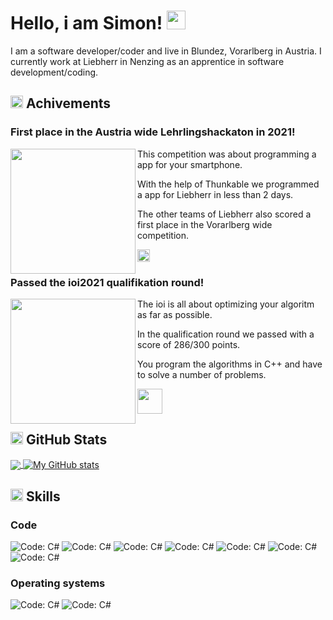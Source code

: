 # Hello, i am Simon! <img src="https://c.tenor.com/nebZyl8oN7IAAAAi/wave-hello.gif" width="30px">

I am a software developer/coder and live in Blundez, Vorarlberg in Austria. I currently work at Liebherr in Nenzing as an apprentice in software development/coding.

## <img src="https://c.tenor.com/0ENB5HuTH0gAAAAi/trophy-beker.gif" width="20px"> Achivements

### First place in the Austria wide Lehrlingshackaton in 2021!
<img align="left" src="https://media-exp1.licdn.com/dms/image/C4D22AQEguOIt9rYqdg/feedshare-shrink_800/0/1636647058690?e=1645660800&v=beta&t=S8sTuvXFIuByuzEEwn2SxW813Leef-B7ixl2RUdGDLE" width="200px">
This competition was about programming a app for your smartphone. 

With the help of Thunkable we programmed a app for Liebherr in less than 2 days.

The other teams of Liebherr also scored a first place in the Vorarlberg wide competition.

<img src="https://c.tenor.com/1qOzjm8V_WEAAAAi/hrh-trophy.gif" width="20px">

### Passed the ioi2021 qualifikation round!
<img align="left" src="https://media-exp1.licdn.com/dms/image/C4D22AQEe5uafYyigZQ/feedshare-shrink_2048_1536/0/1640159131876?e=1645660800&v=beta&t=JQdhpGxS6A9zvPzF3OrB9JHroe5UZAqk21fTYsWhhPA" width="200px">
The ioi is all about optimizing your algoritm as far as possible.

In the qualification round we passed with a score of 286/300 points.

You program the algorithms in C++ and have to solve a number of problems.

<img src="https://c.tenor.com/HYH5YVs7FyMAAAAi/hilbert-curve.gif" width="40px">

## <img src="https://c.tenor.com/LSHKMiRdLggAAAAi/statistics-trending-up.gif" width="20px"> GitHub Stats

<a href="https://github.com/smasgl/me">
  <img align="center" src="https://github-readme-stats.vercel.app/api/top-langs/?username=smasgl&hide=java,html,tex&title_color=ffffff&text_color=c9cacc&icon_color=2bbc8a&bg_color=1d1f21&langs_count=3" />
</a>

<a href="https://github.com/smasgl/me">
  <img align="center" src="https://github-readme-stats.vercel.app/api?username=smasgl&show_icons=true&line_height=27&count_private=true&title_color=ffffff&text_color=c9cacc&icon_color=2bbc8a&bg_color=1d1f21" alt="My GitHub stats" />
</a>

## <img src="https://c.tenor.com/fTsMb0emFWEAAAAi/together-we-can-protect-our-election-system-from-cyber-attack-vrl.gif" width="20px"> Skills
### Code 
![Code: C#](https://shields.io/badge/Code-%20C/C++-blue.svg?style=plastic&logo=Cplusplus) 
![Code: C#](https://shields.io/badge/Code-%20C_Sharp-purple.svg?style=plastic&logo=.net)
![Code: C#](https://shields.io/badge/Code-%20Python-blue.svg?style=plastic&logo=python)
![Code: C#](https://shields.io/badge/Code-%20JavaScript-yellow.svg?style=plastic&logo=JavaScript)
![Code: C#](https://shields.io/badge/Code-%20PHP-blue.svg?style=plastic&logo=PHP)
![Code: C#](https://shields.io/badge/Code-%20HTML-orange.svg?style=plastic&logo=HTML5)
![Code: C#](https://shields.io/badge/Code-%20Scratch_;D-blue.svg?style=plastic&logo=Scratch)
### Operating systems
![Code: C#](https://shields.io/badge/OS-%20Linux-yellow.svg?style=plastic&logo=Linux)
![Code: C#](https://shields.io/badge/OS-%20Windows-blue.svg?style=plastic&logo=Windows)


